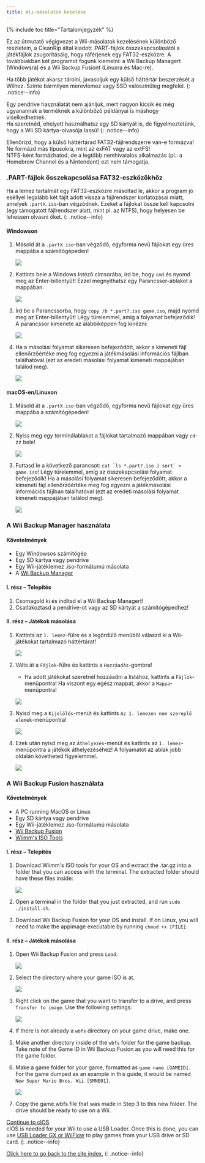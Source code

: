 ```yaml
---
title: Wii-másolatok kezelése
---
```


{% include toc title="Tartalomjegyzék" %}

Ez az útmutató végigvezet a Wii-másolatok kezelésének különböző részletein, a CleanRip által kiadott .PART-fájlok összekapcsolásától a játékfájlok zsugorításáig, hogy ráférjenek egy FAT32-eszközre. A továbbiakban két programot fogunk kiemelni: a Wii Backup Managert (Windowsra) és a Wii Backup Fusiont (Linuxra és Mac-re).

Ha több játékot akarsz tárolni, javasoljuk egy külső háttértár beszerzését a Wiihez. Szinte bármilyen merevlemez vagy SSD valószínűleg megfelel.
{: .notice--info}

Egy pendrive használatát nem ajánljuk, mert nagyon kicsik és még ugyanannak a terméknek a különböző példányai is máshogy viselkedhetnek. <br>
Ha szeretnéd, ehelyett használhatsz egy SD kártyát is, de figyelmeztetünk, hogy a Wii SD kártya-olvasója lassú!
{: .notice--info}

Ellenőrizd, hogy a külső háttértárad FAT32-fájlrendszerre van-e formázva! Ne formázd más típusokra, mint az exFAT vagy az extFS! <br>
NTFS-ként formázhatod, de a legtöbb nemhivatalos alkalmazás (pl.: a Homebrew Channel és a Nintendont) ezt nem támogatja.

### .PART-fájlok összekapcsolása FAT32-eszközökhöz

Ha a lemez tartalmát egy FAT32-eszközre másoltad le, akkor a program jó eséllyel legalább két fájlt adott vissza a fájlrendszer korlátozásai miatt, amelyek `.partX.iso`-ban végződnek. Ezeket a fájlokat össze kell kapcsolni (egy támogatott fájlrendszer alatt, mint pl. az NTFS), hogy helyesen be lehessen olvasni őket.
{: .notice--info}

#### Windowson

1. Másold át a `.partX.iso`-ban végződő, egyforma nevű fájlokat egy üres mappába a számítógépeden!

   ![](/images/desktop-apps/WBM/dumpedpartfiles.png)

2. Kattints bele a Windows Intéző címsorába, írd be, hogy `cmd` és nyomd meg az Enter-billentyűt! Ezzel megnyithatsz egy Parancssor-ablakot a mappában.

   ![](/images/desktop-apps/WBM/opencmd.png)

3. Írd be a Parancssorba, hogy `copy /b *.part?.iso game.iso`, majd nyomd meg az Enter-billentyűt! Légy türelemmel, amíg a folyamat befejeződik! A parancssor kimenete az alábbiképpen fog kinézni:

   ![](/images/desktop-apps/WBM/joinpartfiles.png)

4. Ha a másolási folyamat sikeresen befejeződött, akkor a kimeneti fájl ellenőrzőértéke meg fog egyezni a játékmásolási információs fájlban találhatóval (ezt az eredeti másolási folyamat kimeneti mappájában találod meg).

   ![](/images/desktop-apps/WBM/filemd5.png)

#### macOS-en/Linuxon

1. Másold át a `.partX.iso`-ban végződő, egyforma nevű fájlokat egy üres mappába a számítógépeden!

   ![](/images/desktop-apps/WBM/dumpedpartfileslinux.png)

2. Nyiss meg egy terminálablakot a fájlokat tartalmazó mappában vagy `cd`-zz bele!

   ![](/images/desktop-apps/WBM/openterminallinux.png)

3. Futtasd le a következő parancsot: ``cat `ls *.part?.iso | sort` > game.iso``! Légy türelemmel, amíg az összekapcsolási folyamat befejeződik! Ha a másolási folyamat sikeresen befejeződött, akkor a kimeneti fájl ellenőrzőértéke meg fog egyezni a játékmásolási információs fájlban találhatóval (ezt az eredeti másolási folyamat kimeneti mappájában találod meg).

   ![](/images/desktop-apps/WBM/mergesuccesslinux.png)

### A Wii Backup Manager használata

#### Követelmények

- Egy Windowsos számítógép
- Egy SD kártya vagy pendrive
- Egy Wii-játéklemez .iso-formátumú másolata
- A [Wii Backup Manager](https://static.wiidatabase.de/Wii-Backup-Manager.zip)

#### I. rész – Telepítés

1. Csomagold ki és indítsd el a Wii Backup Managert!
2. Csatlakoztasd a pendrive-ot vagy az SD kártyát a számítógépedhez!

#### II. rész – Játékok másolása

1. Kattints az `1. lemez`-fülre és a legördülő menüből válaszd ki a Wii-játékokat tartalmazó háttértárat!

   ![](/images/desktop-apps/WBM/select_drive.png)

2. Válts át a `Fájlok`-fülre és kattints a `Hozzáadás`-gombra!

   - Ha adott játékokat szeretnél hozzáadni a listához, kattints a `Fájlok`-menüpontra! Ha viszont egy egész mappát, akkor a `Mappa`-menüpontra!

   ![](/images/desktop-apps/WBM/select_games.png)

3. Nyisd meg a `Kijelölés`-menüt és kattints `Az 1. lemezen nem szereplő elemek`-menüpontra!

   ![](/images/desktop-apps/WBM/select_games2.png)

4. Ezek után nyisd meg az `Áthelyezés`-menüt és kattints az `1. lemez`-menüpontra a játékok áthelyezéséhez! A folyamatot az ablak jobb oldalán követheted figyelemmel.

   ![](/images/desktop-apps/WBM/transfer_todrive.png)

### A Wii Backup Fusion használata

#### Követelmények

- A PC running MacOS or Linux
- Egy SD kártya vagy pendrive
- Egy Wii-játéklemez .iso-formátumú másolata
- [Wii Backup Fusion](https://github.com/larsenv/Wii-Backup-Fusion)
- [Wiimm's ISO Tools](https://wit.wiimm.de/download.html)

#### I. rész – Telepítés

1. Download Wiimm's ISO tools for your OS and extract the .tar.gz into a folder that you can access with the terminal. The extracted folder should have these files inside:

   ![](/images/desktop-apps/WBM/witinstallfolder.png)

2. Open a terminal in the folder that you just extracted, and run `sudo ./install.sh`.

3. Download Wii Backup Fusion for your OS and install. If on Linux, you will need to make the appimage executable by running `chmod +x [FILE]`.

#### II. rész – Játékok másolása

1. Open Wii Backup Fusion and press `Load`.

   ![](/images/desktop-apps/WBM/loadwbf.png)

2. Select the directory where your game ISO is at.

   ![](/images/desktop-apps/WBM/opendirectorywbf.png)

3. Right click on the game that you want to transfer to a drive, and press `Transfer to image`. Use the following settings:

   ![](/images/desktop-apps/WBM/settingswbf.png)

4. If there is not already a `wbfs` directory on your game drive, make one.

5. Make another directory inside of the `wbfs` folder for the game backup. Take note of the Game ID in Wii Backup Fusion as you will need this for the game folder.

6. Make a game folder for your game, formatted as `game name [GAMEID]`. For the game dumped as an example in this guide, it would be named `New Super Mario Bros. Wii [SMNE01]`.

   ![](/images/desktop-apps/WBM/wbfsname.png)

7. Copy the game.wbfs file that was made in Step 3 to this new folder. The drive should be ready to use on a Wii.

[Continue to cIOS](cios)<br>
cIOS is needed for your Wii to use a USB Loader. Once this is done, you can use [USB Loader GX or WiiFlow](wii-loaders) to play games from your USB drive or SD card.
{: .notice--info}

[Click here to go back to the site index.](site-navigation)
{: .notice--info}

